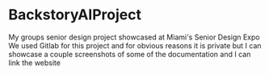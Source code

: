 # BackstoryAIProject
My groups senior design project showcased at Miami's Senior Design Expo
We used Gitlab for this project and for obvious reasons it is private but I can showcase a couple screenshots of some of the documentation and I can link the website
